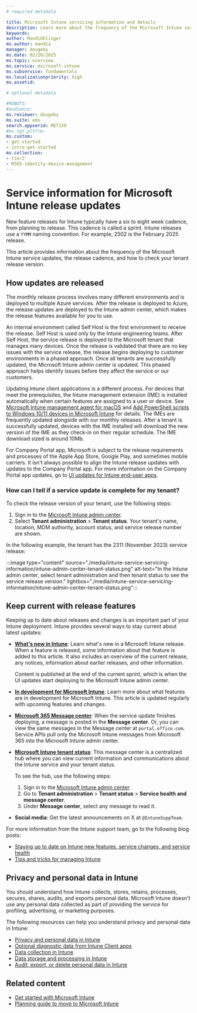 ```yaml
---
# required metadata

title: Microsoft Intune servicing information and details
description: Learn more about the frequency of the Microsoft Intune service updates, the release cadence, and how to check your tenant release version.
keywords:
author: MandiOhlinger
ms.author: mandia
manager: dougeby
ms.date: 02/20/2025
ms.topic: overview
ms.service: microsoft-intune
ms.subservice: fundamentals
ms.localizationpriority: high
ms.assetid: 

# optional metadata

#ROBOTS:
#audience:
ms.reviewer: dougeby
ms.suite: ems
search.appverid: MET150
#ms.tgt_pltfrm:
ms.custom: 
- get-started
- intro-get-started
ms.collection:
- tier2
- M365-identity-device-management
---
```


# Service information for Microsoft Intune release updates

New feature releases for Intune typically have a six to eight week cadence, from planning to release. This cadence is called a sprint. Intune releases use a `YYMM` naming convention. For example, 2502 is the February 2025 release.

This article provides information about the frequency of the Microsoft Intune service updates, the release cadence, and how to check your tenant release version.

## How updates are released

The monthly release process involves many different environments and is deployed to multiple Azure services. After the release is deployed to Azure, the release updates are deployed to the Intune admin center, which makes the release features available for you to use.

An internal environment called Self Host is the first environment to receive the release. Self Host is used only by the Intune engineering teams. After Self Host, the service release is deployed to the Microsoft tenant that manages many devices. Once the release is validated that there are no key issues with the service release, the release begins deploying to customer environments in a phased approach. Once all tenants are successfully updated, the Microsoft Intune admin center is updated. This phased approach helps identify issues before they affect the service or our customers.

Updating Intune client applications is a different process. For devices that meet the prerequisites, the Intune management extension (IME) is installed automatically when certain features are assigned to a user or device. See [Microsoft Intune management agent for macOS](../apps/lob-apps-macos-agent.md) and [Add PowerShell scripts to Windows 10/11 devices in Microsoft Intune](../apps/intune-management-extension.md) for details. The IMEs are frequently updated alongside with our monthly releases. After a tenant is successfully updated, devices with the IME installed will download the new version of the IME as they check-in on their regular schedule. The IME download sized is around 10Mb.

For Company Portal app, Microsoft is subject to the release requirements and processes of the Apple App Store, Google Play, and sometimes mobile carriers. It isn't always possible to align the Intune release updates with updates to the Company Portal app. For more information on the Company Portal app updates, go to [UI updates for Intune end-user apps](whats-new-app-ui.md).

### How can I tell if a service update is complete for my tenant?

To check the release version of your tenant, use the following steps:

1. Sign in to the [Microsoft Intune admin center](https://go.microsoft.com/fwlink/?linkid=2109431).
2. Select **Tenant administration** > **Tenant status**. Your tenant's name, location, MDM authority, account status, and service release number are shown.

In the following example, the tenant has the 2311 (November 2023) service release:

:::image type="content" source="./media/intune-service-servicing-information/intune-admin-center-tenant-status.png" alt-text="In the Intune admin center, select tenant administration and then tenant status to see the service release version." lightbox="./media/intune-service-servicing-information/intune-admin-center-tenant-status.png":::

## Keep current with release features

Keeping up to date about releases and changes is an important part of your Intune deployment. Intune provides several ways to stay current about latest updates:

- **[What's new in Intune](whats-new.md)**: Learn what's new in a Microsoft Intune release. When a feature is released, some information about that feature is added to this article. It also includes an overview of the current release, any notices, information about earlier releases, and other information.

  Content is published at the end of the current sprint, which is when the UI updates start deploying to the Microsoft Intune admin center.

- **[In development for Microsoft Intune](in-development.md)**: Learn more about what features are in development for Microsoft Intune. This article is updated regularly with upcoming features and changes.
- **[Microsoft 365 Message center](/microsoft-365/admin/manage/message-center)**: When the service update finishes deploying, a message is posted in the **Message center**. Or, you can view the same messages in the Message center at `portal.office.com`. Service APIs pull only the Microsoft Intune messages from Microsoft 365 into the Microsoft Intune admin center.
- **[Microsoft Intune tenant status](tenant-status.md)**: This message center is a centralized hub where you can view current information and communications about the Intune service and your tenant status.

  To see the hub, use the following steps:

  1. Sign in to the [Microsoft Intune admin center](https://go.microsoft.com/fwlink/?linkid=2109431).
  2. Go to **Tenant administration** > **Tenant status** > **Service health and message center**.
  3. Under **Message center**, select any message to read it.

- **Social media**: Get the latest announcements on X at `@IntuneSuppTeam`.

For more information from the Intune support team, go to the following blog posts:

- [Staying up to date on Intune new features, service changes, and service health](https://aka.ms/MEMServiceChangeBlog)
- [Tips and tricks for managing Intune](https://aka.ms/mem-tipsandtricks-blog)

## Privacy and personal data in Intune

You should understand how Intune collects, stores, retains, processes, secures, shares, audits, and exports personal data. Microsoft Intune doesn't use any personal data collected as part of providing the service for profiling, advertising, or marketing purposes.

The following resources can help you understand privacy and personal data in Intune:

- [Privacy and personal data in Intune](../protect/privacy-personal-data.md)
- [Optional diagnostic data from Intune Client apps](../protect/client-apps-optional-data.md)
- [Data collection in Intune](../protect/privacy-data-collect.md)
- [Data storage and processing in Intune](../protect/privacy-data-store-process.md)
- [Audit, export, or delete personal data in Intune](../protect/privacy-data-audit-export-delete.md)

## Related content

- [Get started with Microsoft Intune](get-started-with-intune.md)
- [Planning guide to move to Microsoft Intune](intune-planning-guide.md)

